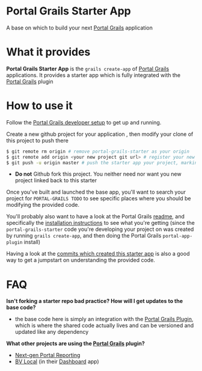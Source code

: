 # Portal Grails Starter App

A base on which to build your next [Portal Grails](https://github.com/bazaarvoice/portal-grails) application

# What it provides
**Portal Grails Starter App** is the `grails create-app` of [Portal Grails](https://github.com/bazaarvoice/portal-grails) applications.  It provides a starter app which is fully integrated with the [Portal Grails](https://github.com/bazaarvoice/portal-grails) plugin

# How to use it
Follow the [Portal Grails developer setup](https://github.com/bazaarvoice/portal-grails/blob/master/doc/dev_environment_setup.md) to get up and running.

Create a new github project for your application , then modify your clone of this project to push there

```bash
$ git remote rm origin # remove portal-grails-starter as your origin
$ git remote add origin <your new project git url> # register your new project as origin
$ git push -u origin master # push the starter app your project, marking it as "upstream"
```

* **Do not** Github fork this project.  You neither need nor want you new project linked back to this starter

Once you've built and launched the base app, you'll want to search your project for `PORTAL-GRAILS TODO` to see specific places where you should be modifying the provided code.

You'll probably also want to have a look at the Portal Grails [readme](https://github.com/bazaarvoice/portal-grails), and specifically the [installation instructions](https://github.com/bazaarvoice/portal-grails/blob/master/doc/installation.md) to see what you're getting (since the `portal-grails-starter` code you're developing your project on was created by running `grails create-app`, and then doing the Portal Grails `portal-app-plugin` install)

Having a look at the [commits which created this starter app](https://github.com/bazaarvoice/portal-grails-starter/commits/master) is also a good way to get a jumpstart on understanding the provided code.

# FAQ
**Isn't forking a starter repo bad practice?  How will I get updates to the base code?**
* the base code here is simply an integration with the [Portal Grails Plugin](https://github.com/bazaarvoice/portal-grails), which is where the shared code actually lives and can be versioned and updated like any dependency

**What other projects are using the [Portal Grails](https://github.com/bazaarvoice/portal-grails) plugin?**
* [Next-gen Portal Reporting](https://github.com/bazaarvoice/reporting-web)
* [BV Local](https://github.com/bazaarvoice/local) (in their [Dashboard](https://github.com/bazaarvoice/local/tree/master/dashboard) app)

